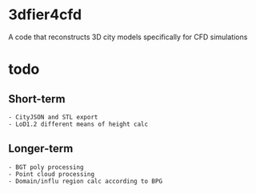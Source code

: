 # 3dfier4cfd
A code that reconstructs 3D city models specifically for CFD simulations

# todo
## Short-term
    - CityJSON and STL export
    - LoD1.2 different means of height calc

## Longer-term
    - BGT poly processing
    - Point cloud processing
    - Domain/influ region calc according to BPG